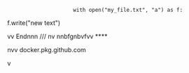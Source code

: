                          with open("my_file.txt", "a") as f:
   f.write("new text")

vv 
Endnnn
/// 
    nv
  nnbfgnbvfvv ****     
             
             
   
nvv   docker.pkg.github.com    
 
    
  v     
       
           
 
    
  
  
  
    
   
 
  

 
     
   
 
 
 
